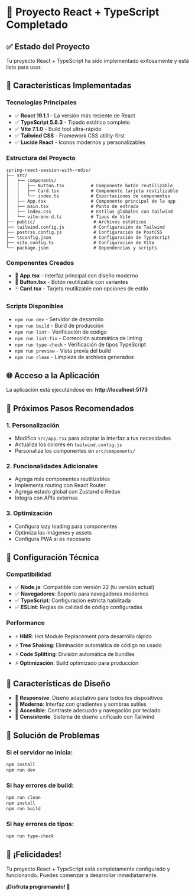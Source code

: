 # 🎉 Proyecto React + TypeScript Completado

## ✅ Estado del Proyecto

Tu proyecto React + TypeScript ha sido implementado exitosamente y está listo para usar.

## 🚀 Características Implementadas

### **Tecnologías Principales**
- ✅ **React 19.1.1** - La versión más reciente de React
- ✅ **TypeScript 5.8.3** - Tipado estático completo
- ✅ **Vite 7.1.0** - Build tool ultra-rápido
- ✅ **Tailwind CSS** - Framework CSS utility-first
- ✅ **Lucide React** - Iconos modernos y personalizables

### **Estructura del Proyecto**
```
spring-react-session-with-redis/
├── src/
│   ├── components/
│   │   ├── Button.tsx          # Componente botón reutilizable
│   │   ├── Card.tsx            # Componente tarjeta reutilizable
│   │   └── index.ts            # Exportaciones de componentes
│   ├── App.tsx                 # Componente principal de la app
│   ├── main.tsx                # Punto de entrada
│   ├── index.css               # Estilos globales con Tailwind
│   └── vite-env.d.ts           # Tipos de Vite
├── public/                      # Archivos estáticos
├── tailwind.config.js           # Configuración de Tailwind
├── postcss.config.js            # Configuración de PostCSS
├── tsconfig.json                # Configuración de TypeScript
├── vite.config.ts               # Configuración de Vite
└── package.json                 # Dependencias y scripts
```

### **Componentes Creados**
- 🎨 **App.tsx** - Interfaz principal con diseño moderno
- 🔘 **Button.tsx** - Botón reutilizable con variantes
- 🃏 **Card.tsx** - Tarjeta reutilizable con opciones de estilo

### **Scripts Disponibles**
- `npm run dev` - Servidor de desarrollo
- `npm run build` - Build de producción
- `npm run lint` - Verificación de código
- `npm run lint:fix` - Corrección automática de linting
- `npm run type-check` - Verificación de tipos TypeScript
- `npm run preview` - Vista previa del build
- `npm run clean` - Limpieza de archivos generados

## 🌐 Acceso a la Aplicación

La aplicación está ejecutándose en: **http://localhost:5173**

## 🎯 Próximos Pasos Recomendados

### **1. Personalización**
- Modifica `src/App.tsx` para adaptar la interfaz a tus necesidades
- Actualiza los colores en `tailwind.config.js`
- Personaliza los componentes en `src/components/`

### **2. Funcionalidades Adicionales**
- Agrega más componentes reutilizables
- Implementa routing con React Router
- Agrega estado global con Zustand o Redux
- Integra con APIs externas

### **3. Optimización**
- Configura lazy loading para componentes
- Optimiza las imágenes y assets
- Configura PWA si es necesario

## 🔧 Configuración Técnica

### **Compatibilidad**
- ✅ **Node.js**: Compatible con versión 22 (tu versión actual)
- ✅ **Navegadores**: Soporte para navegadores modernos
- ✅ **TypeScript**: Configuración estricta habilitada
- ✅ **ESLint**: Reglas de calidad de código configuradas

### **Performance**
- ⚡ **HMR**: Hot Module Replacement para desarrollo rápido
- ⚡ **Tree Shaking**: Eliminación automática de código no usado
- ⚡ **Code Splitting**: División automática de bundles
- ⚡ **Optimización**: Build optimizado para producción

## 📱 Características de Diseño

- 🎨 **Responsive**: Diseño adaptativo para todos los dispositivos
- 🎨 **Moderno**: Interfaz con gradientes y sombras sutiles
- 🎨 **Accesible**: Contraste adecuado y navegación por teclado
- 🎨 **Consistente**: Sistema de diseño unificado con Tailwind

## 🚨 Solución de Problemas

### **Si el servidor no inicia:**
```bash
npm install
npm run dev
```

### **Si hay errores de build:**
```bash
npm run clean
npm install
npm run build
```

### **Si hay errores de tipos:**
```bash
npm run type-check
```

## 🎉 ¡Felicidades!

Tu proyecto React + TypeScript está completamente configurado y funcionando. Puedes comenzar a desarrollar inmediatamente.

**¡Disfruta programando! 🚀** 